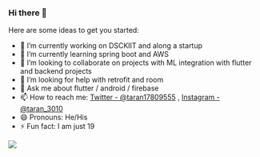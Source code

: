 ### Hi there 👋


Here are some ideas to get you started:

- 🔭 I’m currently working on DSCKIIT and along a startup
- 🌱 I’m currently learning spring boot and AWS
- 👯 I’m looking to collaborate on projects with ML integration with flutter and backend projects
- 🤔 I’m looking for help with retrofit and room
- 💬 Ask me about flutter / android / firebase
- 📫 How to reach me: [Twitter - @taran17809555](https://twitter.com/taran17809555) , [Instagram - @taran_3010](https://www.instagram.com/taran_3010/)
- 😄 Pronouns: He/His
- ⚡ Fun fact: I am just 19

<img src = "https://github-readme-stats.vercel.app/api?username=singhtaran1005&&show_icons=true&title_color=ffffff&icon_color=bb2acf&text_color=daf7dc&bg_color=151515" >

